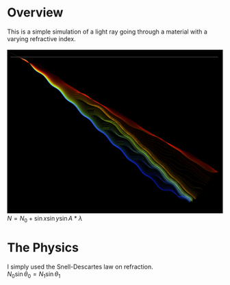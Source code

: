 # Overview
This is a simple simulation of a light ray going through a material with a varying refractive index.<br /><br />
![A light path](example.png)<br />
$N = N_0 + \sin x \sin y \sin A*\lambda$
# The Physics
I simply used the Snell-Descartes law on refraction. <br />
$N_0 \sin \theta_0 = N_1 \sin \theta_1$ <br />
